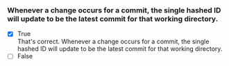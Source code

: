 ### Whenever a change occurs for a commit, the single hashed ID will update to be the latest commit for that working directory.

- [x] True <br>
      That's correct. Whenever a change occurs for a commit, the single hashed ID will update to be the latest commit for that working directory.
- [ ] False
